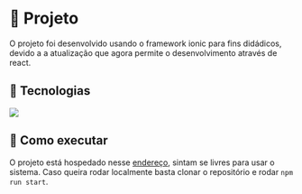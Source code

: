   # 📖 Projeto  

O projeto foi desenvolvido usando o framework ionic para fins didádicos, devido a a atualização que agora permite o desenvolvimento através de react.
  

## 🧪 Tecnologias  
  

 [![](https://skillicons.dev/icons?i=html,css,bootstrap,react,typescript,ionic)](https://skillicons.dev)  
  

## 🚀 Como executar  
  

O projeto está hospedado nesse [endereço](https://pokedex-8bb62.web.app/), sintam se livres para usar o sistema.  Caso queira rodar localmente basta clonar o repositório e rodar `npm run start`.
